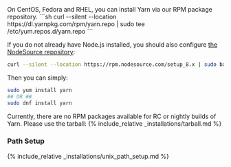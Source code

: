 <div class="install-only-stable" markdown="1">
On CentOS, Fedora and RHEL, you can install Yarn via our RPM package repository.
```sh
curl --silent --location https://dl.yarnpkg.com/rpm/yarn.repo | sudo tee /etc/yum.repos.d/yarn.repo
```

If you do not already have Node.js installed, you should also configure
[the NodeSource repository](https://nodejs.org/en/download/package-manager/#enterprise-linux-and-fedora):

```sh
curl --silent --location https://rpm.nodesource.com/setup_8.x | sudo bash -
```

Then you can simply:

```sh
sudo yum install yarn
## OR ##
sudo dnf install yarn
```

</div>

<div class="install-only-rc install-only-nightly" markdown="1">
Currently, there are no RPM packages available for RC or nightly builds of Yarn. Please use the tarball:
{% include_relative _installations/tarball.md %}
</div>

### Path Setup

<!-- prettier-ignore -->
{% include_relative _installations/unix_path_setup.md %}